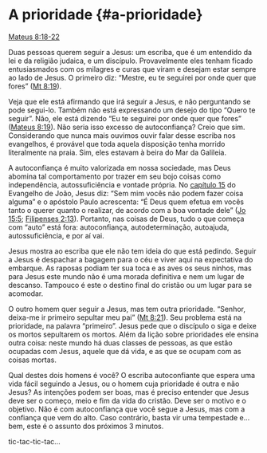 # A prioridade {#a-prioridade}

[Mateus 8:18-22](http://bibliaonline.com.br/acf/mt/8/18-22)

Duas pessoas querem seguir a Jesus: um escriba, que é um entendido da lei e da religião judaica, e um discípulo. Provavelmente eles tenham ficado entusiasmados com os milagres e curas que viram e desejam estar sempre ao lado de Jesus. O primeiro diz: “Mestre, eu te seguirei por onde quer que fores” ([Mt 8:19](http://bibliaonline.com.br/acf/mt/8/19)).

Veja que ele está afirmando que irá seguir a Jesus, e não perguntando se pode segui-lo. Também não está expressando um desejo do tipo “Quero te seguir”. Não, ele está dizendo “Eu te seguirei por onde quer que fores” ([Mateus 8:19](http://bibliaonline.com.br/acf/mt/8/19)). Não seria isso excesso de autoconfiança? Creio que sim. Considerando que nunca mais ouvimos ouvir falar desse escriba nos evangelhos, é provável que toda aquela disposição tenha morrido literalmente na praia. Sim, eles estavam à beira do Mar da Galileia.

A autoconfiança é muito valorizada em nossa sociedade, mas Deus abomina tal comportamento por trazer em seu bojo coisas como independência, autossuficiência e vontade própria. No [capítulo 15](http://bibliaonline.com.br/acf/jo/15) do Evangelho de João, Jesus diz: “Sem mim vocês não podem fazer coisa alguma” e o apóstolo Paulo acrescenta: “É Deus quem efetua em vocês tanto o querer quanto o realizar, de acordo com a boa vontade dele” ([Jo 15:5](http://bibliaonline.com.br/acf/jo/15/5); [Filipenses 2:13](http://bibliaonline.com.br/acf/fp/2/13)). Portanto, nas coisas de Deus, tudo o que começa com “auto” está fora: autoconfiança, autodeterminação, autoajuda, autossuficiência, e por aí vai.

Jesus mostra ao escriba que ele não tem ideia do que está pedindo. Seguir a Jesus é despachar a bagagem para o céu e viver aqui na expectativa do embarque. As raposas podiam ter sua toca e as aves os seus ninhos, mas para Jesus este mundo não é uma morada definitiva e nem um lugar de descanso. Tampouco é este o destino final do cristão ou um lugar para se acomodar.

O outro homem quer seguir a Jesus, mas tem outra prioridade. “Senhor, deixa-me ir primeiro sepultar meu pai” ([Mt 8:21](http://bibliaonline.com.br/acf/mt/8/21)). Seu problema está na prioridade, na palavra “primeiro”. Jesus pede que o discípulo o siga e deixe os mortos sepultarem os mortos. Além da lição sobre prioridades ele ensina outra coisa: neste mundo há duas classes de pessoas, as que estão ocupadas com Jesus, aquele que dá vida, e as que se ocupam com as coisas mortas.

Qual destes dois homens é você? O escriba autoconfiante que espera uma vida fácil seguindo a Jesus, ou o homem cuja prioridade é outra e não Jesus? As intenções podem ser boas, mas é preciso entender que Jesus deve ser o começo, meio e fim da vida do cristão. Deve ser o motivo e o objetivo. Não é com autoconfiança que você segue a Jesus, mas com a confiança que vem do alto. Caso contrário, basta vir uma tempestade e... bem, este é o assunto dos próximos 3 minutos.

tic-tac-tic-tac...